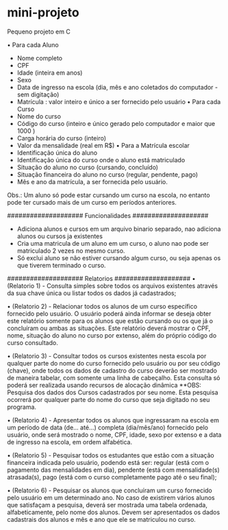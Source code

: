 # mini-projeto
Pequeno projeto em C

• Para cada Aluno
- Nome completo
- CPF
- Idade (inteira em anos)
- Sexo
- Data de ingresso na escola (dia, mês e ano coletados do computador - sem digitação)
- Matrícula : valor inteiro e único a ser fornecido pelo usuário
• Para cada Curso
- Nome do curso
- Código do curso (inteiro e único gerado pelo computador e maior que 1000 )
- Carga horária do curso (inteiro)
- Valor da mensalidade (real em R$)
• Para a Matrícula escolar
- Identificação única do aluno
- Identificação única do curso onde o aluno está matriculado
- Situação do aluno no curso (cursando, concluído)
- Situação financeira do aluno no curso (regular, pendente, pago)
- Mês e ano da matrícula, a ser fornecida pelo usuário. 

Obs.: Um aluno só pode estar cursando um curso na escola, no entanto pode ter cursado mais de um
curso em períodos anteriores.

####################  Funcionalidades ####################
- Adiciona alunos e cursos em um arquivo binario separado, nao adiciona alunos ou cursos ja existentes
- Cria uma matricula de um aluno em um curso, o aluno nao pode ser matriculado 2 vezes no mesmo curso.
- Só exclui aluno se não estiver cursando algum curso, ou seja apenas os que tiverem terminado o curso.

####################  Relatorios  ####################
• (Relatorio 1) - Consulta simples sobre todos os arquivos existentes através da sua chave única ou
listar todos os dados já cadastrados;

• (Relatorio 2) - Relacionar todos os alunos de um curso específico fornecido pelo usuário. O usuário
poderá ainda informar se deseja obter este relatório somente para os alunos que estão
cursando ou os que já o concluíram ou ambas as situações. Este relatório deverá mostrar o
CPF, nome, situação do aluno no curso por extenso, além do próprio código do curso
consultado.

• (Relatorio 3) - Consultar todos os cursos existentes nesta escola por qualquer parte do nome do curso
fornecido pelo usuário ou por seu código (chave), onde todos os dados de cadastro do curso
deverão ser mostrado de maneira tabelar, com somente uma linha de cabeçalho. Esta
consulta só poderá ser realizada usando recursos de alocação dinâmica 
**OBS: Pesquisa dos dados dos Cursos cadastrados por seu nome. Esta pesquisa ocorrerá
por qualquer parte do nome do curso que seja digitado no seu programa.

• (Relatorio 4) - Apresentar todos os alunos que ingressaram na escola em um período de data (de...
até...) completa (dia/mês/ano) fornecido pelo usuário, onde será mostrado o nome, CPF,
idade, sexo por extenso e a data de ingresso na escola, em ordem alfabética.

• (Relatorio 5) - Pesquisar todos os estudantes que estão com a situação financeira indicada pelo
usuário, podendo está ser: regular (está com o pagamento das mensalidades em dia),
pendente (está com mensalidade(s) atrasada(s), pago (está com o curso completamente pago
até o seu final);

• (Relatorio 6) - Pesquisar os alunos que concluíram um curso fornecido pelo usuário em um
determinado ano. No caso de existirem vários alunos que satisfaçam a pesquisa, deverá ser
mostrada uma tabela ordenada, alfabeticamente, pelo nome dos alunos. Devem ser
apresentados os dados cadastrais dos alunos e mês e ano que ele se matriculou no curso. 

